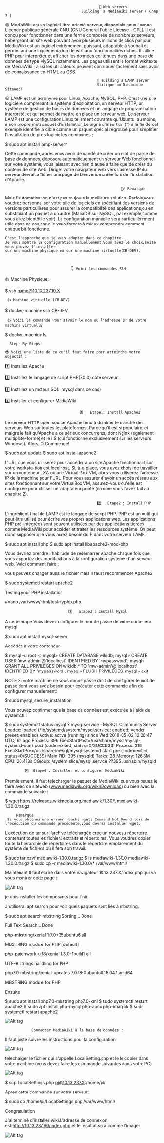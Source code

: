                                                🔎 Web servers 
                                       Building  a MediaWiki server ( Chap 7 )
                                       
   😊 MediaWiki est un logiciel libre orienté serveur, disponible sous licence Licence publique générale GNU (GNU General Public License - GPL). Il est conçu pour fonctionner dans une ferme composée de nombreux serveurs, hébergeant un site web pouvant avoir plusieurs millions de clics par jour.
MediaWiki est un logiciel extrêmement puissant, adaptable à souhait et permettant une implémentation de wiki aux fonctionnalités riches. Il utilise PHP pour interpréter et afficher les données contenues dans une base de données de type MySQL notamment.
Les pages utilisent le format wikitexte de MediaWiki ; ainsi les utilisateurs peuvent contribuer facilement sans avoir de connaissance en HTML ou CSS.

                                              🎾 Building a LAMP server
                                              Statique ou Dinamique SiteWeb?
😀 LAMP est un acronyme pour Linux, Apache, MySQL, PHP. C'est une pile logicielle comprenant le système d'exploitation,
un serveur HTTP, un système de gestion de bases de données et un langage de programmation interprété, et qui permet de mettre en place un serveur web.
   Le serveur LAMP est une configuration Linux tellement courante qu'Ubuntu, au moins, a son propre métapaquet d'installation.Le signe d'insertion (^) à la fin de cet exemple identifie la cible comme un paquet spécial regroupé pour simplifier l'installation de piles logicielles communes : 
   
   $ sudo apt install lamp-server^
   
   Cette commande, après vous avoir demandé de créer un mot de passe de base de données, déposera automatiquement un serveur Web fonctionnel sur votre système, vous laissant avec rien d'autre à faire que de créer du contenu de site Web. Diriger votre navigateur 
   web vers l'adresse IP du serveur devrait afficher une page de bienvenue créée lors de l'installation d'Apache.
   
                                                         🙆‍♂️ Remarque
   
   Mais l'automatisation n'est pas toujours la meilleure solution.
    Parfois,vous voudrez personnaliser votre pile de logiciels en spécifiant des versions de versions particulières 
    pour assurer la compatibilité des applications,ou en substituant 
    un paquet à un autre (MariaDB sur MySQL, par exemple,comme vous allez bientôt le voir).
    La configuration manuelle sera particulièrement utile dans ce cas,car elle vous forcera à mieux comprendre 
    comment chaque bit fonctionne. 
    
    C'est l'approche que je vais adopter dans ce chapitre.
    Je vous montre la configuration manuellement.Vous avez le choix,soite vous pouvez l'installer 
    sur une machine physique ou sur une machine virtuelle(CB-DEV).
                                   
                                  
                                  
                                  👇 Voici les commandes SSH

    
    
   
   👍 Machine Physique:

$ ssh name@10.13.237.10.X 
     
     👍 Machine virtuelle (CB-DEV)

$ docker-machine ssh CB-DEV

     👍 Voici la commande Pour savoir le nom ou l'adresse IP de votre machine virtuellE

$ docker-machine ls
  
      Steps By Steps:
      
    😍 Voici une liste de ce qu'il faut faire pour atteindre votre objectif :
    
 1️⃣ Installez Apache
 
 2️⃣ Installez le langage de script PHP(7.0.0) côté serveur.

 3️⃣ Installez un moteur SQL (mysql dans ce cas)
 
 4️⃣ Installer et configurer MediaWiki
 
                                      1️⃣   Etape1: Install Apache2

Le serveur HTTP open source Apache tend à dominer le marché des serveurs Web sur toutes les plateformes. Parce qu’il est si populaire, et malgré le fait qu'Apache a de sérieux concurrents, dont Nginx (également multiplate-forme) et le IIS (qui fonctionne exclusivement sur les serveurs Windows). Alors, O Commence!

$ sudo apt update
$ sudo apt install apache2

L'URL que vous utiliserez pour accéder à un site Apache fonctionnant sur votre worksta-tion est localhost. Si, à la place, vous avez choisi de travailler sur un conteneur LXC ou une Virtual-Box VM, alors vous utiliserez l'adresse IP de la machine pour l'URL. Pour vous assurer d'avoir un accès réseau aux sites fonctionnant sur votre VirtualBox VM, assurez-vous qu'elle est configurée pour utiliser un adaptateur ponté (comme vous l'avez fait au chapitre 2).

                                              2️⃣   Etape2 : Install PHP
                                              
 L'ingrédient final de LAMP est le langage de script PHP. PHP est un outil qui peut être utilisé pour écrire vos propres applications web. Les applications PHP pré-intégrées sont souvent utilisées par des applications tierces comme MediaWiki pour accéder et traiter les ressources système. On peut donc supposer que vous aurez besoin du P dans votre serveur LAMP.

$ sudo apt install php
$ sudo apt install libapache2-mod-php
 
 Vous devriez prendre l'habitude de redémarrer Apache chaque fois que vous apportez des modifications à la configuration système d'un serveur web. Voici comment faire :
 
 vous pouvez changer aussi le fichier mais il faust recommencer Apache2

$ sudo systemctl restart apache2

Testing your PHP installation

#nano /var/www/html/testmyphp.php
<?php
phpinfo();
?>
                                 
                                 3️⃣   Etape3 : Install Mysql

A cette etape Vous devez configurer le mot de passe de votre conteneur mysql

$ sudo apt install mysql-server

Accédez à votre conteneur

$ mysql -u root -p
mysql> CREATE DATABASE wikidb;
mysql> CREATE USER 'mw-admin'@'localhost' IDENTIFIED BY 'mypassword';
mysql> GRANT ALL PRIVILEGES ON wikidb.* TO 'mw-admin'@'localhost'
                         IDENTIFIED BY 'mypassword';
mysql> FLUSH PRIVILEGES;
mysql> exit


 NOTE Si votre machine ne vous donne pas le droit de configurer le mot de passe dont vous avez besoin pour exécuter cette commande afin de configurer manuellement:

$ sudo mysql_secure_installation

Vous pouvez confirmer que la base de données est exécutée à l'aide de systemctl :

 $ sudo systemctl status mysql
? mysql.service - MySQL Community Server
Loaded: loaded (/lib/systemd/system/mysql.service;
                      enabled; vendor preset: enabled)
Active: active (running) since Wed 2018-05-02 12:26:47 UTC; 6h ago
Process: 396 ExecStartPost=/usr/share/mysql/mysql-systemd-start post
                   (code=exited, status=0/SUCCESS)
Process: 318 ExecStartPre=/usr/share/mysql/mysql-systemd-start pre
                       (code=exited, status=0/SUCCESS) 
Main PID: 395 (mysqld)
     Tasks: 28
Memory: 126.3M
            CPU: 20.413s
CGroup: /system.slice/mysql.service
           ??395 /usr/sbin/mysqld
           
           
             4️⃣  Etape4 : Installer et configurer MediaWiki

Premièrement, il faut telecharger le paquet de MediaWiki que vous peuez le faire avec ce siteweb (www.mediawiki.org/wiki/Download) ou bien avec la commande suivante :

$ wget https://releases.wikimedia.org/mediawiki/1.30/\
mediawiki-1.30.0.tar.gz

         Remarque 
     Si vous obtenez une erreur -bash: wget: Command Not Found lors de l'exécution du commande précédente,vous devrez installer wget.
L’exécution de tar sur l’archive téléchargée crée un nouveau répertoire contenant toutes les fichiers extraits et répertoires. Vous voudrez copier toute la hiérarchie de répertoires dans le répertoire emplacement du système de fichiers où il fera son travail.

$ sudo tar xzvf mediawiki-1.30.0.tar.gz
$ ls
mediawiki-1.30.0 mediawiki-1.30.0.tar.gz
$ sudo cp -r mediawiki-1.30.0/* /var/www/html/
 
Maintenant Il faut ecrire dans votre navigateur 10.13.237.X/index.php qui va vous montrer cette page :

![Alt tag](wiikiki.png)



je dois installer les composants pour finir.

J'utiliserai apt search pour voir quels paquets sont liés à mbstring.

$ sudo apt search mbstring
Sorting... Done

Full Text Search... Done

php-mbstring/xenial 1:7.0+35ubuntu6 all

MBSTRING module for PHP [default]

php-patchwork-utf8/xenial 1.3.0-1build1 all

UTF-8 strings handling for PHP

php7.0-mbstring/xenial-updates 7.0.18-0ubuntu0.16.04.1 amd64

MBSTRING module for PHP

Ensuite

$ sudo apt install php7.0-mbstring php7.0-xml
$ sudo systemctl restart apache2
$ sudo apt install php-mysql php-apcu php-imagick
$ sudo systemctl restart apache2

![Alt tag](wiki12.png)

                Connecter MediaWiki à la base de données :
Il faut juste suivre les instructions pour la configuration

![Alt tag](wiki.png)

telecharger le fichier qui s'appelle LocalSetting.php et le le copier dans votre machine (vous devez faire les commande suivantes dans votre PC)

![Alt tag](wiki1.png)

$ scp LocalSettings.php pi@10.13.237.X:/home/pi/

Apres cette commande sur votre serveur:

$ sudo cp /home/pi/LocalSettings.php /var/www/html/


Congratulation 

J'ai terminé d’installer wiki.L'adresse de connexion est:http://10.13.237.60/index.php et le resultat sera comme l'image:

![Alt tag](wiki13.png)




